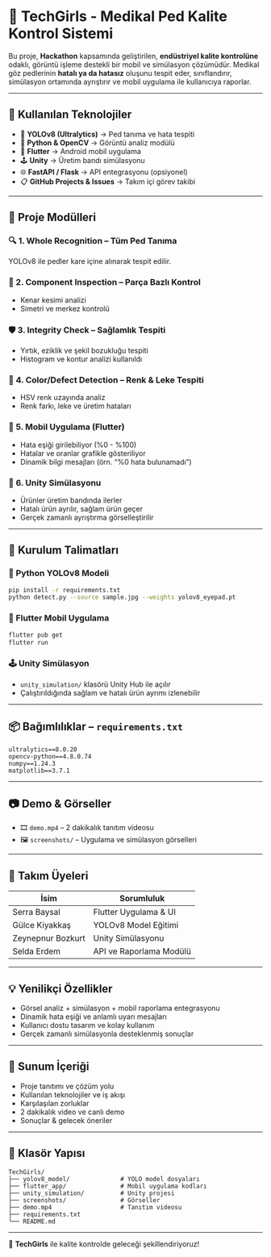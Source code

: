# 🧠 TechGirls - Medikal Ped Kalite Kontrol Sistemi

Bu proje, **Hackathon** kapsamında geliştirilen, **endüstriyel kalite kontrolüne** odaklı, görüntü işleme destekli bir mobil ve simülasyon çözümüdür. Medikal göz pedlerinin **hatalı ya da hatasız** oluşunu tespit eder, sınıflandırır, simülasyon ortamında ayrıştırır ve mobil uygulama ile kullanıcıya raporlar.

---

## 🔧 Kullanılan Teknolojiler

- 🧠 **YOLOv8 (Ultralytics)** → Ped tanıma ve hata tespiti  
- 🎥 **Python & OpenCV** → Görüntü analiz modülü  
- 📱 **Flutter** → Android mobil uygulama  
- 🕹️ **Unity** → Üretim bandı simülasyonu  
- 🌐 **FastAPI / Flask** → API entegrasyonu (opsiyonel)  
- 📋 **GitHub Projects & Issues** → Takım içi görev takibi

---

## 🧩 Proje Modülleri

### 🔍 1. Whole Recognition – Tüm Ped Tanıma
YOLOv8 ile pedler kare içine alınarak tespit edilir.

### 🧷 2. Component Inspection – Parça Bazlı Kontrol
- Kenar kesimi analizi  
- Simetri ve merkez kontrolü  

### 🛡️ 3. Integrity Check – Sağlamlık Tespiti
- Yırtık, eziklik ve şekil bozukluğu tespiti  
- Histogram ve kontur analizi kullanıldı

### 🎨 4. Color/Defect Detection – Renk & Leke Tespiti
- HSV renk uzayında analiz  
- Renk farkı, leke ve üretim hataları

### 📱 5. Mobil Uygulama (Flutter)
- Hata eşiği girilebiliyor (%0 - %100)  
- Hatalar ve oranlar grafikle gösteriliyor  
- Dinamik bilgi mesajları (örn. “%0 hata bulunamadı”)

### 🧪 6. Unity Simülasyonu
- Ürünler üretim bandında ilerler  
- Hatalı ürün ayrılır, sağlam ürün geçer  
- Gerçek zamanlı ayrıştırma görselleştirilir

---

## 🚀 Kurulum Talimatları

### 🐍 Python YOLOv8 Modeli
```bash
pip install -r requirements.txt
python detect.py --source sample.jpg --weights yolov8_eyepad.pt
```

### 📱 Flutter Mobil Uygulama
```bash
flutter pub get
flutter run
```

### 🕹️ Unity Simülasyon
- `unity_simulation/` klasörü Unity Hub ile açılır  
- Çalıştırıldığında sağlam ve hatalı ürün ayrımı izlenebilir

---

## 📦 Bağımlılıklar – `requirements.txt`

```
ultralytics==8.0.20
opencv-python==4.8.0.74
numpy==1.24.3
matplotlib==3.7.1
```

---

## 📷 Demo & Görseller

- 🎞️ `demo.mp4` – 2 dakikalık tanıtım videosu  
- 🖼️ `screenshots/` – Uygulama ve simülasyon görselleri  

---

## 👥 Takım Üyeleri

| İsim                 | Sorumluluk                        |
|----------------------|-----------------------------------|
| Serra Baysal         | Flutter Uygulama & UI             |
| Gülce Kiyakkaş       | YOLOv8 Model Eğitimi              |
| Zeynepnur Bozkurt    | Unity Simülasyonu                 |
| Selda  Erdem         | API ve Raporlama Modülü           |

---

## 💡 Yenilikçi Özellikler

- Görsel analiz + simülasyon + mobil raporlama entegrasyonu  
- Dinamik hata eşiği ve anlamlı uyarı mesajları  
- Kullanıcı dostu tasarım ve kolay kullanım  
- Gerçek zamanlı simülasyonla desteklenmiş sonuçlar

---

## 🎤 Sunum İçeriği

- Proje tanıtımı ve çözüm yolu  
- Kullanılan teknolojiler ve iş akışı  
- Karşılaşılan zorluklar  
- 2 dakikalık video ve canlı demo  
- Sonuçlar & gelecek öneriler

---

## 📁 Klasör Yapısı

```
TechGirls/
├── yolov8_model/              # YOLO model dosyaları
├── flutter_app/               # Mobil uygulama kodları
├── unity_simulation/          # Unity projesi
├── screenshots/               # Görseller
├── demo.mp4                   # Tanıtım videosu
├── requirements.txt
└── README.md
```

---

🧠 **TechGirls** ile kalite kontrolde geleceği şekillendiriyoruz!
